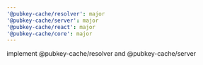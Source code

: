 ```yaml
---
'@pubkey-cache/resolver': major
'@pubkey-cache/server': major
'@pubkey-cache/react': major
'@pubkey-cache/core': major
---
```


implement @pubkey-cache/resolver and @pubkey-cache/server
